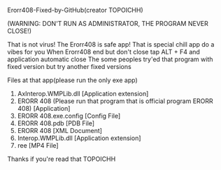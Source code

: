 Erorr408-Fixed-by-GitHub(creator TOPOICHH)

(WARNING: DON'T RUN AS ADMINISTRATOR, THE PROGRAM NEVER CLOSE!)

That is not virus! The Erorr408 is safe app!
That is special chill app do a vibes for you
When Erorr408 end but don't close tap ALT + F4 and application automatic close
The some peoples try'ed that program with fixed version but try another fixed versions


Files at that app(please run the only exe app)
1. AxInterop.WMPLib.dll [Application extension]
2. ERORR 408 (Please run that program that is official program ERORR 408) [Application]
3. ERORR 408.exe.config [Config File]
4. ERORR 408.pdb  [PDB File]
5. ERORR 408 [XML Document]
6. Interop.WMPLib.dll [Application extension]
7. ree [MP4 File]

Thanks if you're read that
TOPOICHH
